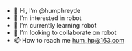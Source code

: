 - 👋 Hi, I’m @humphreyde
- 👀 I’m interested in robot
- 🌱 I’m currently learning robot
- 💞️ I’m looking to collaborate on robot
- 📫 How to reach me hum_hp@163.com

<!---
humphreyde/humphreyde is a ✨ special ✨ repository because its `README.md` (this file) appears on your GitHub profile.
You can click the Preview link to take a look at your changes.
--->
